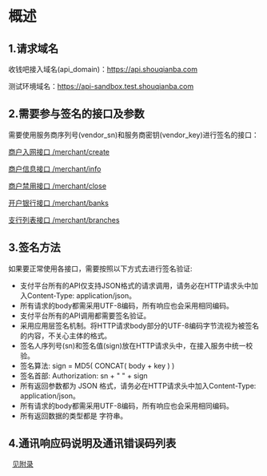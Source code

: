# 概述

## 1.请求域名

收钱吧接入域名(api_domain)：https://api.shouqianba.com

测试环境域名：https://api-sandbox.test.shouqianba.com

## 2.需要参与签名的接口及参数

   需要使用服务商序列号(vendor_sn)和服务商密钥(vendor_key)进行签名的接口：
  
   [商户入网接口     /merchant/create](https://doc.shouqianba.com/zh-cn/api/interface/merchantCreate.html)
   
   [商户信息接口     /merchant/info](https://doc.shouqianba.com/zh-cn/api/interface/merchantInfo.html)
   
   [商户禁用接口     /merchant/close](https://doc.shouqianba.com/zh-cn/api/interface/merchantClose.html)
   
   [开户银行接口     /merchant/banks](https://doc.shouqianba.com/zh-cn/api/interface/merchantBanks.html)
   
   [支行列表接口     /merchant/branches](https://doc.shouqianba.com/zh-cn/api/interface/merchantBranches.html)
   
## 3.签名方法

如果要正常使用各接口，需要按照以下方式去进行签名验证:
 * 支付平台所有的API仅支持JSON格式的请求调用，请务必在HTTP请求头中加入Content-Type: application/json。
 * 所有请求的body都需采用UTF-8编码，所有响应也会采用相同编码。
 * 支付平台所有的API调用都需要签名验证。
 * 采用应用层签名机制。将HTTP请求body部分的UTF-8编码字节流视为被签名的内容，不关心主体的格式。
 * 签名人序列号(sn)和签名值(sign)放在HTTP请求头中，在接入服务中统一校验。
 * 签名算法: sign = MD5( CONCAT( body + key ) )
 * 签名首部: Authorization: sn + " " + sign
 * 所有返回参数都为 JSON 格式，请务必在HTTP请求头中加入Content-Type: application/json。
 * 所有请求的body都需采用UTF-8编码，所有响应也会采用相同编码。
 * 所有返回数据的类型都是 字符串。

## 4.通讯响应码说明及通讯错误码列表

   [见附录](https://doc.shouqianba.com/zh-cn/api/annex/responseCode.html)
